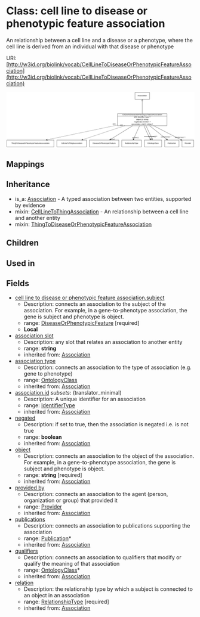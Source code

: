 # Class: cell line to disease or phenotypic feature association


An relationship between a cell line and a disease or a phenotype, where the cell line is derived from an individual with that disease or phenotype

URI: [http://w3id.org/biolink/vocab/CellLineToDiseaseOrPhenotypicFeatureAssociation](http://w3id.org/biolink/vocab/CellLineToDiseaseOrPhenotypicFeatureAssociation)

![img](images/CellLineToDiseaseOrPhenotypicFeatureAssociation.png)
## Mappings

## Inheritance

 *  is_a: [Association](Association.md) - A typed association between two entities, supported by evidence
 *  mixin: [CellLineToThingAssociation](CellLineToThingAssociation.md) - An relationship between a cell line and another entity
 *  mixin: [ThingToDiseaseOrPhenotypicFeatureAssociation](ThingToDiseaseOrPhenotypicFeatureAssociation.md)
## Children

## Used in

## Fields

 * [cell line to disease or phenotypic feature association.subject](cell_line_to_disease_or_phenotypic_feature_association_subject.md)
    * Description: connects an association to the subject of the association. For example, in a gene-to-phenotype association, the gene is subject and phenotype is object.
    * range: [DiseaseOrPhenotypicFeature](DiseaseOrPhenotypicFeature.md) [required]
    * __Local__
 * [association slot](association_slot.md)
    * Description: any slot that relates an association to another entity
    * range: **string**
    * inherited from: [Association](Association.md)
 * [association type](association_type.md)
    * Description: connects an association to the type of association (e.g. gene to phenotype)
    * range: [OntologyClass](OntologyClass.md)
    * inherited from: [Association](Association.md)
 * [association.id](association_id.md) *subsets*: (translator_minimal)
    * Description: A unique identifier for an association
    * range: [IdentifierType](IdentifierType.md)
    * inherited from: [Association](Association.md)
 * [negated](negated.md)
    * Description: if set to true, then the association is negated i.e. is not true
    * range: **boolean**
    * inherited from: [Association](Association.md)
 * [object](object.md)
    * Description: connects an association to the object of the association. For example, in a gene-to-phenotype association, the gene is subject and phenotype is object.
    * range: **string** [required]
    * inherited from: [Association](Association.md)
 * [provided by](provided_by.md)
    * Description: connects an association to the agent (person, organization or group) that provided it
    * range: [Provider](Provider.md)
    * inherited from: [Association](Association.md)
 * [publications](publications.md)
    * Description: connects an association to publications supporting the association
    * range: [Publication](Publication.md)*
    * inherited from: [Association](Association.md)
 * [qualifiers](qualifiers.md)
    * Description: connects an association to qualifiers that modify or qualify the meaning of that association
    * range: [OntologyClass](OntologyClass.md)*
    * inherited from: [Association](Association.md)
 * [relation](relation.md)
    * Description: the relationship type by which a subject is connected to an object in an association
    * range: [RelationshipType](RelationshipType.md) [required]
    * inherited from: [Association](Association.md)
